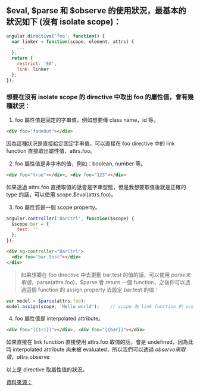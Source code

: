 ## $eval, $parse 和 $observe 的使用狀況，最基本的狀況如下 (沒有 isolate scope)：

```js
angular.directive('foo', function() {
  var linker = function(scope, element, attrs) {
    ...
  };
  return {
    restrict: 'EA',
    link: linker
  };
});
```

### 想要在沒有 isolate scope 的 directive 中取出 foo 的屬性值，會有幾種狀況：

1. foo 屬性值是固定的字串值，例如想要傳 class name，id 等。

```html
<div foo="fadeOut"></div>
```
因為這種狀況是直接給定固定字串值，可以直接在 foo directive 中的 link function 直接取出屬性值，attrs.foo。

 
2. foo 屬性值是非字串的值，例如：boolean, number 等。
```html
<div foo="true"></div>, <div foo="123"></div>
```
如果透過 attrs.foo 直接取值的話會是字串型態，但是我想要取值後就是正確的 type 的話，可以使用 scope.$eval(attrs.foo)。

3. foo 屬性質是一個 scope property。

```js
angular.controller('BarCtrl', function($scope) {
  $scope.bar = {
    test: ''
  };
});
```
```html
<div ng-controller="BarCtrl">
  <div foo="bar.test"></div>
</div>
```

> 如果想要在 foo directive 中去更動 bar.test 的值的話，可以使用 $parse 來取值，$parse(attrs.foo)，$parse 會 return 一個 function，之後你可以透過這個 function 的 assign property 去設定 bar.test 的值：
```js
var model = $parse(attrs.foo);
model.assign(scope, 'Hello world');    // scope 為 link function 的 scope
```

4. foo 屬性值是 interpolated attribute。
```html
<div foo="{{1+1}}"></div>, <div foo="{{bar}}"></div>
```

如果直接在 link function 直接使用 attrs.foo 取值的話，會是 undefined，因為此時 interpolated attribute 尚未被 evaluated，所以我們可以透過 $observe 來取值，attrs.$observe

以上是 directive 取屬性值的狀況。

[資料來源：](http://zack9433.pixnet.net/blog/post/164296263-%5Bangularjs%5D-%E5%8D%80%E5%88%A5-%24eval%2C-%24parse-%E5%92%8C-%24observe)
